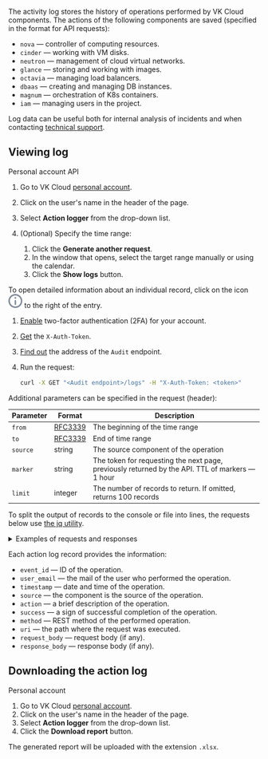 The activity log stores the history of operations performed by VK Cloud components. The actions of the following components are saved (specified in the format for API requests):

- `nova` — controller of computing resources.
- `cinder` — working with VM disks.
- `neutron` — management of cloud virtual networks.
- `glance` — storing and working with images.
- `octavia` — managing load balancers.
- `dbaas` — creating and managing DB instances.
- `magnum` — orchestration of K8s containers.
- `iam` — managing users in the project.

Log data can be useful both for internal analysis of incidents and when contacting [technical support](/en/contacts/).

## Viewing log

<tabs>
<tablist>
<tab>Personal account</tab>
<tab>API</tab>
</tablist>
<tabpanel>

1. Go to VK Cloud [personal account](https://mcs.mail.ru/app/en).
1. Click on the user's name in the header of the page.
1. Select **Action logger** from the drop-down list.
1. (Optional) Specify the time range:

   1. Click the **Generate another request**.
   1. In the window that opens, select the target range manually or using the calendar.
   1. Click the **Show logs** button.

To open detailed information about an individual record, click on the icon ![Info](./assets/info-icon.svg "inline") to the right of the entry.

</tabpanel>
<tabpanel>

1. [Enable](/en/base/account/instructions/account-manage/manage-2fa) two-factor authentication (2FA) for your account.
1. [Get](/en/additionals/cases/case-keystone-token) the `X-Auth-Token`.
1. [Find out](https://mcs.mail.ru/app/project/endpoints) the address of the `Audit` endpoint.
1. Run the request:

   ```bash
   curl -X GET "<Audit endpoint>/logs" -H "X-Auth-Token: <token>"
   ```

Additional parameters can be specified in the request (header):

| Parameter | Format | Description |
| --- | --- | --- |
| `from`   | [RFC3339](https://www.ietf.org/rfc/rfc3339.txt) | The beginning of the time range |
| `to`     | [RFC3339](https://www.ietf.org/rfc/rfc3339.txt) | End of time range |
| `source` | string  | The source component of the operation |
| `marker` | string  | The token for requesting the next page, previously returned by the API. TTL of markers — 1 hour |
| `limit`  | integer | The number of records to return. If omitted, returns 100 records |

<info>

To split the output of records to the console or file into lines, the requests below use [the jq utility](/en/manage/tools-for-using-services/rest-api/install-jq).

</info>

<details>
    <summary>Examples of requests and responses</summary>

<tabs>
<tablist>
<tab>Last records</tab>
<tab>Records over time period</tab>
<tab>Using the marker parameter</tab>
</tablist>
<tabpanel>

Get the last 2 records from the action log of the Magnum component.

Run the request:

```bash
curl -X GET "https://mcs.mail.ru/auditlogs/v1/b5b7ffd4efXXXX/logs?\
source=magnum&\
limit=2&\
from=&\
to=" \
-H "X-Auth-Token: gAAAAABlXDFc8RTqKryFlXXX" \
-H "Content-Type: application/json" | jq
```

Response example:

```json
{
  "logs": [
    {
      "action": "unknown",
      "event_id": "4f6ed6e5-XXXX-dcc2279ba39d",
      "method": "DELETE",
      "request_body": "<BINARY_DATA>",
      "request_id": "req-05134dd5-XXXX-18b29ea5552e",
      "response_body": "<BINARY_DATA>",
      "source": "magnum",
      "success": "yes",
      "timestamp": "2023-11-20T09:15:11Z",
      "uri": "/infra/container/v1/nodegroups/XXXX-4eb4e8ec5de9",
      "user_agent": "Mozilla/5.0 (Windows NT 10.0; Win64; x64; rv:109.0) Gecko/20100101 Firefox/119.0",
      "user_email": "XXXX@vk.team",
      "user_id": "d98c90595998426f9c69746f02aXXXX"
    },
    {
      "action": "unknown",
      "event_id": "00a5def3-XXXX-f0884f24798b",
      "method": "PATCH",
      "request_body": "{\"delta\":-1}",
      "request_id": "req-f697a08b-XXXX-e59c66306dd1",
      "response_body": "{\"uuid\": \"31a092d7-XXXX\"}",
      "source": "magnum",
      "success": "yes",
      "timestamp": "2023-11-20T09:08:18Z",
      "uri": "/infra/container/v1/nodegroups/XXXX-4eb4e8ec5de9/actions/scale",
      "user_agent": "Mozilla/5.0 (Windows NT 10.0; Win64; x64; rv:109.0) Gecko/20100101 Firefox/119.0",
      "user_email": "XXXX@vk.team",
      "user_id": "d98c90595998426f9c69746f02aXXXX"
    }
  ],
  "marker": "eyJ0bSI6MCwib2ZzIjo1LCJzcmMiOiJtYWdudW0iLCJXXXX"
}
```

</tabpanel>
<tabpanel>

Get the last 2 records for a given time interval from the action log of the Nova component.

Run the request:

```bash
curl -X GET "https://mcs.mail.ru/auditlogs/v1/b5b7ffd4efXXXX/logs?\
source=nova&\
limit=2&\
from=2023-10-15T10:00:00.000Z&\
to=2023-11-15T16:43:00.477Z" \
-H "X-Auth-Token: gAAAAABlXEVTelmi_XXXX" \
-H "Content-Type: application/json" | jq
```

Response example:

```json
{
  "logs": [
    {
      "action": "create-vm",
      "event_id": "a2d05902-XXXX-60bce13de1f7",
      "method": "POST",
      "request_body": "{\"server\":{\"name\":\"BY-CentOS_prometheus\",\"key_name\":\"ADH-clusterXXXX\",XXXX}}",
      "request_id": "req-1d76a3f3-XXXX-b695d066e606",
      "response_body": "{\"server\": {\"security_groups\": [{\"name\": \"71d90a92-XXXX\"}, {\"name\": \"XXXX-aecb77b43bec\"}], XXXX}}",
      "source": "nova",
      "success": "yes",
      "timestamp": "2023-11-15T12:16:26Z",
      "uri": "/v2.1/servers",
      "user_agent": "axios/1.4.0",
      "user_email": "XXXX@vk.team",
      "user_id": "5f48556ef89444dbab8fa82669dXXXX"
    },
    {
      "action": "vm-action",
      "event_id": "fc98d3d7-XXXX-c2c5fd8fe619",
      "method": "POST",
      "request_body": "{\"addFloatingIp\":{\"address\":\"XXXX\"}}",
      "request_id": "req-f358678d-XXXX-311861a4ff77",
      "response_body": "",
      "source": "nova",
      "success": "yes",
      "timestamp": "2023-11-15T09:43:41Z",
      "uri": "/v2.1/servers/c6be363f-f56c-XXXX/action",
      "user_agent": "HashiCorp Terraform/1.4.0-dev XXXX gophercloud/2.0.0",
      "user_id": "649a35d97fc64452b019a0809dXXXX"
    }
  ],
  "marker": "eyJ0bSI6MTY5NzM2NDAwMCwib2ZzIjo1LCJXXXX"
} 
```

</tabpanel>
<tabpanel>

Output all log records of the Nova component for a given time interval into files in portions of 10 records per file.

<info>

Action log records are arranged in reverse order of time, with the most recent at the beginning of the log.

</info>

Complete these steps:

1. Request output of the most recent 10 log records from the time interval of interest to the `nova_part1.log` file:

   ```bash
   curl -X GET "https://mcs.mail.ru/auditlogs/v1/b5b7ffd4efXXXX/logs?\
   source=nova&\
   limit=10&\
   from=2023-10-15T10:00:00.000Z&\
   to=2023-11-15T16:43:00.477Z" \
   -H "X-Auth-Token: gAAAAABlXDFc8RTqKryFlXXXX" \
   -H "Content-Type: application/json" | jq > nova_part1.log
   ```

2. Extract the value of the `marker` parameter from the `nova_part1.log` file:

   Command:

   ```bash
   cat nova_part1.log | grep marker
   ```

   Response example:

   ```json
   "marker": "eyJ0bSI6MTY5NzM2NDAwMCwib2ZzIjoxMCwidG8iOjE3MDAwNjY1ODAsXXXX"
   ```

3. Request output of the next earlier 10 log records to the `nova_part2.log` file using the received `marker` parameter value:

   ```bash
   curl -X GET "https://mcs.mail.ru/auditlogs/v1/b5b7ffd4efXXXX/logs?\
   source=nova&\
   marker=eyJ0bSI6MTY5NzM2NDAwMCwib2ZzIjoxMCwidG8iOjE3MDAwNjY1ODAsXXXX&\
   limit=10&\
   from=2023-10-15T10:00:00.000Z&\
   to=2023-11-15T16:43:00.477Z" \
   -H "X-Auth-Token: gAAAAABlXDFc8RTqKryFlXXXX" \
   -H "Content-Type: application/json" | jq > nova_part2.log
   ```

4. Repeat the previous request, changing only the file name (for example: `nova_part3.log`, `nova_part4.log`, ...), until you get all the log records for the time interval of interest.

</tabpanel>
</tabs>

</details>

</tabpanel>
</tabs>

Each action log record provides the information:

- `event_id` — ID of the operation.
- `user_email` — the mail of the user who performed the operation.
- `timestamp` — date and time of the operation.
- `source` — the component is the source of the operation.
- `action` — a brief description of the operation.
- `success` — a sign of successful completion of the operation.
- `method` — REST method of the performed operation.
- `uri` — the path where the request was executed.
- `request_body` — request body (if any).
- `response_body` — response body (if any).

## Downloading the action log

<tabs>
<tablist>
<tab>Personal account</tab>
</tablist>
<tabpanel>

1. Go to VK Cloud [personal account](https://mcs.mail.ru/app/en).
1. Click on the user's name in the header of the page.
1. Select **Action logger** from the drop-down list.
1. Click the **Download report** button.

The generated report will be uploaded with the extension `.xlsx`.

</tabpanel>
</tabs>
